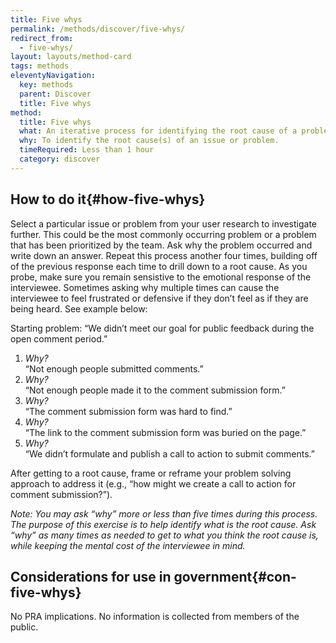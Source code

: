 ```yaml
---
title: Five whys
permalink: /methods/discover/five-whys/
redirect_from:
  - five-whys/
layout: layouts/method-card
tags: methods
eleventyNavigation:
  key: methods
  parent: Discover
  title: Five whys
method:
  title: Five whys
  what: An iterative process for identifying the root cause of a problem by posing the question “Why?” at least five times to help separate symptoms from causes.
  why: To identify the root cause(s) of an issue or problem.
  timeRequired: Less than 1 hour
  category: discover
---
```


## How to do it{#how-five-whys}

Select a particular issue or problem from your user research to investigate further. This could be the most commonly occurring problem or a problem that has been prioritized by the team.
Ask why the problem occurred and write down an answer. Repeat this process another four times, building off of the previous response each time to drill down to a root cause. As you probe, make sure you remain sensistive to the emotional response of the interviewee. Sometimes asking why multiple times can cause the interviewee to feel frustrated or defensive if they don’t feel as if they are being heard. See example below:

Starting problem: “We didn’t meet our goal for public feedback during the open comment period.”
1. *Why?*<br/>
“Not enough people submitted comments.”
1. *Why?*<br/>
“Not enough people made it to the comment submission form.”
1. *Why?*<br/>
“The comment submission form was hard to find.”
1. *Why?*<br/>
“The link to the comment submission form was buried on the page.”
1. *Why?*<br/>
“We didn’t formulate and publish a call to action to submit comments.”

After getting to a root cause, frame or reframe your problem solving approach to address it (e.g., “how might we create a call to action for comment submission?”).

*Note: You may ask “why” more or less than five times during this process. The purpose of this exercise is to help identify what is the root cause.  Ask “why” as many times as needed to get to what you think the root cause is, while keeping the mental cost of the interviewee in mind.*

<section class="method--section method--section--government-considerations" markdown="1" >

## Considerations for use in government{#con-five-whys}

No PRA implications. No information is collected from members of the public.

</section>
